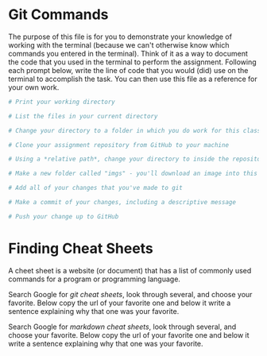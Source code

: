 # Git Commands
The purpose of this file is for you to demonstrate your knowledge of working with the terminal (because we can't otherwise know which commands you entered in the terminal). Think of it as a way to document the code that you used in the terminal to perform the assignment. Following each prompt below, write the line of code that you would (did) use on the terminal to accomplish the task. You can then use this file as a reference for your own work.

```bash
# Print your working directory

# List the files in your current directory

# Change your directory to a folder in which you do work for this class

# Clone your assignment repository from GitHub to your machine

# Using a *relative path*, change your directory to inside the repository you just cloned

# Make a new folder called "imgs" - you'll download an image into this folder

# Add all of your changes that you've made to git

# Make a commit of your changes, including a descriptive message

# Push your change up to GitHub

```

# Finding Cheat Sheets

A cheet sheet is a website (or document) that has a list of commonly used commands for a program or programming language.

Search Google for *git cheat sheets*, look through several, and choose your favorite. Below copy the url of your favorite one and below it write a sentence explaining why that one was your favorite.



Search Google for *markdown cheat sheets*, look through several, and choose your favorite. Below copy the url of your favorite one and below it write a sentence explaining why that one was your favorite.

